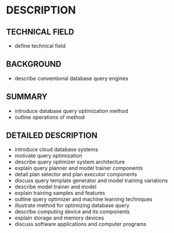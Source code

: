 # DESCRIPTION

## TECHNICAL FIELD

- define technical field

## BACKGROUND

- describe conventional database query engines

## SUMMARY

- introduce database query optimization method
- outline operations of method

## DETAILED DESCRIPTION

- introduce cloud database systems
- motivate query optimization
- describe query optimizer system architecture
- explain query planner and model trainer components
- detail plan selector and plan executor components
- discuss query template generator and model training variations
- describe model trainer and model
- explain training samples and features
- outline query optimizer and machine learning techniques
- illustrate method for optimizing database query
- describe computing device and its components
- explain storage and memory devices
- discuss software applications and computer programs

